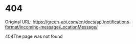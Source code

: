 # 404

Original URL: https://green-api.com/en/docs/api/notifications-format/incoming-message/LocationMessage/

404The page was not found